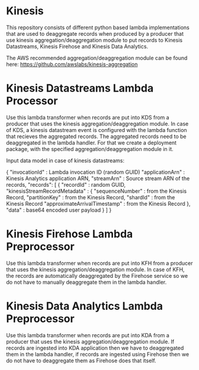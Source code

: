 # Kinesis
This repository consists of different python based lambda implementations that are used to deaggregate records when produced by a producer that use kinesis aggregation/deaggregation module to put records to Kinesis Datastreams, Kinesis Firehose and Kinesis Data Analytics.

The AWS recommended aggregation/deaggregation module can be found here:
https://github.com/awslabs/kinesis-aggregation

# Kinesis Datastreams Lambda Processor
Use this lambda transformer when records are put into KDS from a producer that uses the kinesis aggregation/deaggregation module.
In case of KDS, a kinesis datastream event is configured with the lambda function that recieves the aggregated records. The aggregated records need to be deaggregated in the lambda handler. For that we create a deployment package, with the specified aggregation/deaggregation module in it.

Input data model in case of kinesis datastreams:

{
  "invocationId" : Lambda invocation ID (random GUID)
  "applicationArn" : Kinesis Analytics application ARN,
  "streamArn"    : Source stream ARN of the records,
  "records": [
    {
      "recordId" : random GUID,
      "kinesisStreamRecordMetadata" : {
        "sequenceNumber" : from the Kinesis Record,
        "partitionKey" : from the Kinesis Record,
        "shardId" : from the Kinesis Record
        "approximateArrivalTimestamp" : from the Kinesis Record
      },
      "data" : base64 encoded user payload
    }
  ]
}

# Kinesis Firehose Lambda Preprocessor
Use this lambda transformer when records are put into KFH from a producer that uses the kinesis aggregation/deaggregation module. In case of KFH, the records are automatically deaggregated by the Firehose service so we do not have to manually deaggregate them in the lambda handler.


# Kinesis Data Analytics Lambda Preprocessor
Use this lambda transformer when records are put into KDA from a producer that uses the kinesis aggregation/deaggregation module. If records are ingested into KDA application then we have to deaggregated them in the lambda handler, if records are ingested using Firehose then we do not have to deaggregate them as Firehose does that itself.

